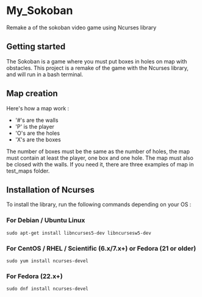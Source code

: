 # My_Sokoban
Remake a of the sokoban video game using Ncurses library

## Getting started
The Sokoban is a game where you must put boxes in holes on map with obstacles.
This project is a remake of the game with the Ncurses library, and will run in a bash terminal.

## Map creation

Here's how a map work :
  - '#'s are the walls
  - 'P' is the player
  - 'O's are the holes
  - 'X's are the boxes

The number of boxes must be the same as the number of holes, the map must contain at least the player, one box and one hole. The map must also be closed with the walls.
If you need it, there are three examples of map in test_maps folder.

## Installation of Ncurses
To install the library, run the following commands depending on your OS :

### For Debian / Ubuntu Linux
```
sudo apt-get install libncurses5-dev libncursesw5-dev
```
### For CentOS / RHEL / Scientific (6.x/7.x+) or Fedora (21 or older)
```
sudo yum install ncurses-devel
```

### For Fedora (22.x+)
```
sudo dnf install ncurses-devel
```
